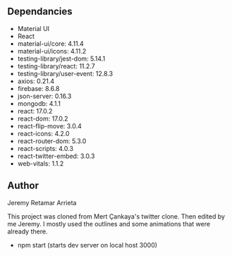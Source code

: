 ## Dependancies
+ Material UI
+ React 
+ material-ui/core: 4.11.4
+ material-ui/icons: 4.11.2
+ testing-library/jest-dom: 5.14.1
+ testing-library/react: 11.2.7
+ testing-library/user-event: 12.8.3
+ axios: 0.21.4
+ firebase: 8.6.8
+ json-server: 0.16.3
+ mongodb: 4.1.1
+ react: 17.0.2
+ react-dom: 17.0.2
+ react-flip-move: 3.0.4
+ react-icons: 4.2.0
+ react-router-dom: 5.3.0
+ react-scripts: 4.0.3
+ react-twitter-embed: 3.0.3
+ web-vitals: 1.1.2
    
## Author
Jeremy Retamar Arrieta

This project was cloned from Mert Çankaya's twitter clone. Then edited by me Jeremy.
I mostly used the outlines and some animations that were already there. 

+ npm start (starts dev server on local host 3000)